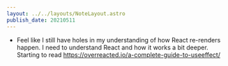 ```yaml
---
layout: ../../layouts/NoteLayout.astro
publish_date: 20210511
---
```


- Feel like I still have holes in my understanding of how React re-renders happen. I need to understand React and how it works a bit deeper. Starting to read https://overreacted.io/a-complete-guide-to-useeffect/
